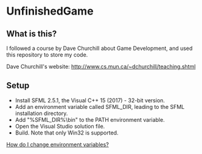 # UnfinishedGame

## What is this?

I followed a course by Dave Churchill about Game Development, and used this repository to store my code.

Dave Churchill's website: http://www.cs.mun.ca/~dchurchill/teaching.shtml

## Setup

- Install SFML 2.5.1, the Visual C++ 15 (2017) - 32-bit version.
- Add an environment variable called SFML_DIR, leading to the SFML installation directory.
- Add "%SFML_DIR%\bin" to the PATH environment variable.
- Open the Visual Studio solution file.
- Build. Note that only Win32 is supported.

[How do I change environment variables?](https://www.computerhope.com/issues/ch000549.htm)

